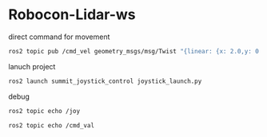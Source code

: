 # Robocon-Lidar-ws

direct command for movement 

```bash
ros2 topic pub /cmd_vel geometry_msgs/msg/Twist "{linear: {x: 2.0,y: 0.0, z: 0.0}, angular: {x: 0.0, y: 0.0, z: 0.0}}"
```

lanuch project 
```bash
ros2 launch summit_joystick_control joystick_launch.py
```

debug
```bash
ros2 topic echo /joy

ros2 topic echo /cmd_val
```